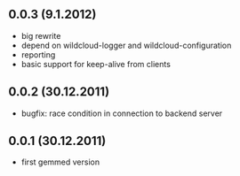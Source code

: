## 0.0.3 (9.1.2012)

* big rewrite
* depend on wildcloud-logger and wildcloud-configuration
* reporting
* basic support for keep-alive from clients

## 0.0.2 (30.12.2011)

* bugfix: race condition in connection to backend server

## 0.0.1 (30.12.2011)

* first gemmed version
